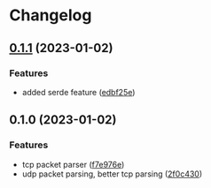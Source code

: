 # Changelog

## [0.1.1](https://github.com/DamianoPellegrini/nom-teltonika/compare/v0.1.0...v0.1.1) (2023-01-02)


### Features

* added serde feature ([edbf25e](https://github.com/DamianoPellegrini/nom-teltonika/commit/edbf25e1c834064decb1518454622a27b320f5be))

## 0.1.0 (2023-01-02)


### Features

* tcp packet parser ([f7e976e](https://github.com/DamianoPellegrini/nom-teltonika/commit/f7e976ee914eebe880894aa2aed6ce0ad8fc5b43))
* udp packet parsing, better tcp parsing ([2f0c430](https://github.com/DamianoPellegrini/nom-teltonika/commit/2f0c43057583ee4c2bc9a79e58f07ff42dfacdff))
